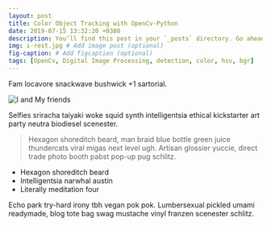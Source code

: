 ```yaml
---
layout: post
title: Color Object Tracking with OpenCv-Python
date: 2019-07-15 13:32:20 +0300
description: You’ll find this post in your `_posts` directory. Go ahead and edit it and re-build the site to see your changes. # Add post description (optional)
img: i-rest.jpg # Add image post (optional)
fig-caption: # Add figcaption (optional)
tags: [OpenCv, Digital Image Processing, detection, color, hsv, bgr]
---
```

Fam locavore snackwave bushwick +1 sartorial. 

![I and My friends]({{site.baseurl}}/assets/img/we-in-rest.jpg)

Selfies sriracha taiyaki woke squid synth intelligentsia ethical kickstarter art party neutra biodiesel scenester. 
>Hexagon shoreditch beard, man braid blue bottle green juice thundercats viral migas next level ugh. Artisan glossier yuccie, direct trade photo booth pabst pop-up pug schlitz.


* Hexagon shoreditch beard
* Intelligentsia narwhal austin
* Literally meditation four

Echo park try-hard irony tbh vegan pok pok. Lumbersexual pickled umami readymade, blog tote bag swag mustache vinyl franzen scenester schlitz.
